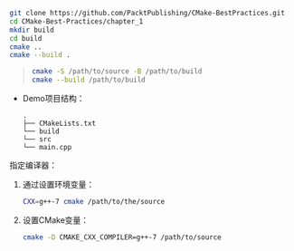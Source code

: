 ```sh
git clone https://github.com/PacktPublishing/CMake-BestPractices.git
cd CMake-Best-Practices/chapter_1
mkdir build
cd build
cmake ..
cmake --build .
```

>```sh
>cmake -S /path/to/source -B /path/to/build
>cmake --build /path/to/build
>```



- Demo项目结构：

  ```
  .
  ├── CMakeLists.txt
  └── build
  └── src
  └── main.cpp
  ```

  

指定编译器：

1. 通过设置环境变量：

   ```sh
   CXX=g++-7 cmake /path/to/the/source
   ```

2. 设置CMake变量：

   ```sh
   cmake -D CMAKE_CXX_COMPILER=g++-7 /path/to/source
   ```

   

   

